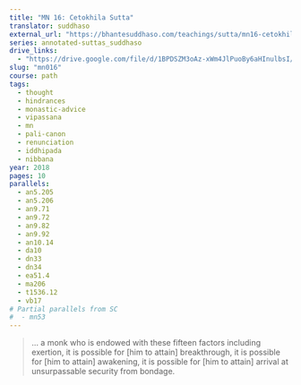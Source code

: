 ```yaml
---
title: "MN 16: Cetokhila Sutta"
translator: suddhaso
external_url: "https://bhantesuddhaso.com/teachings/sutta/mn16-cetokhila-sutta-annotated/"
series: annotated-suttas_suddhaso
drive_links:
  - "https://drive.google.com/file/d/1BPDSZM3oAz-xWm4JlPuoBy6aHInulbsI/view?usp=drivesdk"
slug: "mn016"
course: path
tags:
  - thought
  - hindrances
  - monastic-advice
  - vipassana
  - mn
  - pali-canon
  - renunciation
  - iddhipada
  - nibbana
year: 2018
pages: 10
parallels:
  - an5.205
  - an5.206
  - an9.71
  - an9.72
  - an9.82
  - an9.92
  - an10.14
  - da10
  - dn33
  - dn34
  - ea51.4
  - ma206
  - t1536.12
  - vb17
# Partial parallels from SC
#  - mn53
---
```


> … a monk who is endowed with these fifteen factors including exertion, it is possible for [him to attain] breakthrough, it is possible for [him to attain] awakening, it is possible for [him to attain] arrival at unsurpassable security from bondage.
